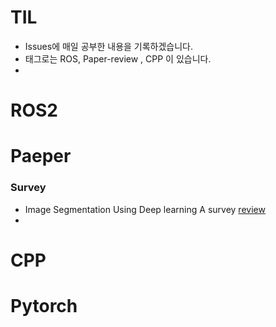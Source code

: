 # TIL
- Issues에 매일 공부한 내용을 기록하겠습니다.
- 태그로는 ROS, Paper-review , CPP 이 있습니다.
- 


# ROS2
# Paeper
### Survey 
- Image Segmentation Using Deep learning A survey [review]()
- 
# CPP
# Pytorch
